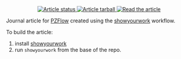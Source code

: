 <div align="center">

<a href="https://github.com/jfcrenshaw/pzflow-paper/actions/workflows/build.yml">
<img src="https://github.com/jfcrenshaw/pzflow-paper/actions/workflows/build.yml/badge.svg" alt="Article status"/>
</a>
<a href="https://github.com/jfcrenshaw/pzflow-paper/raw/main-pdf/arxiv.tar.gz">
<img src="https://img.shields.io/badge/article-tarball-blue.svg?style=flat" alt="Article tarball"/>
</a>
<a href="https://github.com/jfcrenshaw/pzflow-paper/raw/main-pdf/ms.pdf">
<img src="https://img.shields.io/badge/article-pdf-blue.svg?style=flat" alt="Read the article"/>
</a>

</div>

Journal article for [PZFlow](https://jfcrenshaw.github.io/pzflow/) created using the [showyourwork](https://github.com/showyourwork/showyourwork) workflow.

To build the article:

1. install [showyourwork](https://github.com/showyourwork/showyourwork)
2. run `showyourwork` from the base of the repo.
